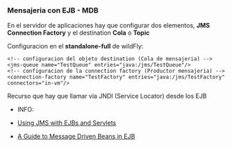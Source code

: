 ### Mensajeria con EJB - MDB

En el servidor de aplicaciones hay que configurar dos elementos, **JMS Connection Factory** y el destination **Cola** o **Topic** 

Configuracion en el **standalone-full** de wildFly:

	<!-- configuracion del objeto destination (Cola de mensajeria) -->
	<jms-queue name="TestQueue" entries="java:/jms/TestQueue"/>
	<!-- configuracion de la connection factory (Productor mensajeria) -->
	<connection-factory name="TestFactory" entries="java:/jms/TestFactory" connectors="in-vm"/>

Recurso que hay que llamar vía JNDI (Service Locator) desde los EJB


+ INFO:

 * [Using JMS with EJBs and Servlets](https://docs.oracle.com/cd/E13222_01/wls/docs81/jms/j2ee_components.html)

 * [A Guide to Message Driven Beans in EJB](https://www.baeldung.com/ejb-message-driven-beans)

